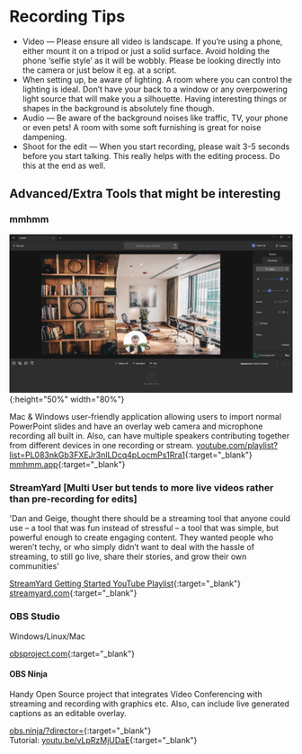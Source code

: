 # Recording Tips

* Video — Please ensure all video is landscape. If you’re using a phone, either mount it on a tripod or just a solid surface. Avoid holding the phone ‘selfie style’ as it will be wobbly. Please be looking directly into the camera or just below it eg. at a script.
* When setting up, be aware of lighting. A room where you can control the lighting is ideal. Don’t have your back to a window or any overpowering light source that will make you a silhouette. Having interesting things or shapes in the background is absolutely fine though.
* Audio — Be aware of the background noises like traffic, TV, your phone or even pets! A room with some soft furnishing is great for noise dampening.
* Shoot for the edit — When you start recording, please wait 3-5 seconds before you start talking. This really helps with the editing process. Do this at the end as well.

## Advanced/Extra Tools that might be interesting

### mmhmm

![mmhmm Running Screenshot](assets\mmhmm.jpg){:height="50%" width="80%"}

Mac & Windows user-friendly application allowing users to import normal PowerPoint slides and have an overlay web camera and microphone recording all built in. Also, can have multiple speakers contributing together from different devices in one recording or stream.
[youtube.com/playlist?list=PL083nkGb3FXEJr3nlLDcq4pLocmPs1Rra1](https://www.youtube.com/playlist?list=PL083nkGb3FXEJr3nlLDcq4pLocmPs1Rra&playnext=1){:target="_blank"}<br/>
[mmhmm.app](https://mmhmm.app){:target="_blank"}

### StreamYard [Multi User but tends to more live videos rather than pre-recording for edits]

'Dan and Geige, thought there should be a streaming tool that anyone could use – a tool that was fun instead of stressful – a tool that was simple, but powerful enough to create engaging content. They wanted people who weren’t techy, or who simply didn’t want to deal with the hassle of streaming, to still go live, share their stories, and grow their own communities'

[StreamYard Getting Started YouTube Playlist](https://www.youtube.com/playlist?list=PLxqZPGZQ-k74PbwvByNzMAZ-umZ-5ZzBF&playnext=1){:target="_blank"}<br/>
[streamyard.com](https://streamyard.com){:target="_blank"}

### OBS Studio

Windows/Linux/Mac

[obsproject.com](https://obsproject.com){:target="_blank"}

#### OBS Ninja

Handy Open Source project that integrates Video Conferencing with streaming and recording with graphics etc. Also, can include live generated captions as an editable overlay.

[obs.ninja/?director=](https://obs.ninja/?director=){:target="_blank"} <br/>
Tutorial: [youtu.be/vLpRzMjUDaE](https://youtu.be/vLpRzMjUDaE?list=UUMc1GFSONeLSKvXuHx_N51A){:target="_blank"}
